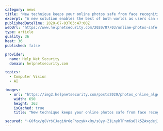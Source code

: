 ```yaml
---
category: news
title: "New technique keeps your online photos safe from face recognition algorithms"
excerpt: "A new solution enables the best of both worlds as users can still post their photos online safe from the prying eye of algorithms."
publishedDateTime: 2020-07-03T03:47:00Z
webUrl: "https://www.helpnetsecurity.com/2020/07/03/online-photos-safe-from-face-recognition-algorithms/"
type: article
quality: 36
heat: 36
published: false

provider:
  name: Help Net Security
  domain: helpnetsecurity.com

topics:
  - Computer Vision
  - AI

images:
  - url: "https://img2.helpnetsecurity.com/posts2020/photos_online_algorithm.jpg"
    width: 650
    height: 363
    isCached: true
    title: "New technique keeps your online photos safe from face recognition algorithms"

secured: "+GOfqx/g8VrbCJagiNr6qFhszyN+xRy/s8yy+ZILnykTPnm6s8lk5ZAxgdejJF1XzyP6oCDPllBpGIwJlDusCqPlJejZVZXn3CoL3qSQoiT9XwiioOAYL+u4YYG4MJdiOMAVwUdJdAbJySexH2wnmVflYkZFbZgbqEnJ43Ly4DfrZ/KL6aRt8jd2671KzuVvvk+LJOSPIzPJeDgLma/cSJL6QwmG/MpzXZYawzTCRazNFbgovUaSkzGHJekO8VDGGKQrupaZU2XQ4QdmjEQXuhNV0zcHjoNh3eIUW5e9NY2zfLsZxEVP9u0iqyPz7kwfyuOjYcNoAX8B3gr8qFOshQ==;Y+VI+pSLZWY0oEN/7oPdFg=="
---
```


